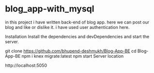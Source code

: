 # blog_app-with_mysql
in this project i have written back-end of blog app. here we can post our blog and like or dislike it. i have used user authentication here.


Installation
Install the dependencies and devDependencies and start the server.

git clone https://github.com/bhupend-deshmukh/Blog-App-BE
cd Blog-App-BE
npm i
knex migrate:latest
npm start
Server location

http://localhost:5050
